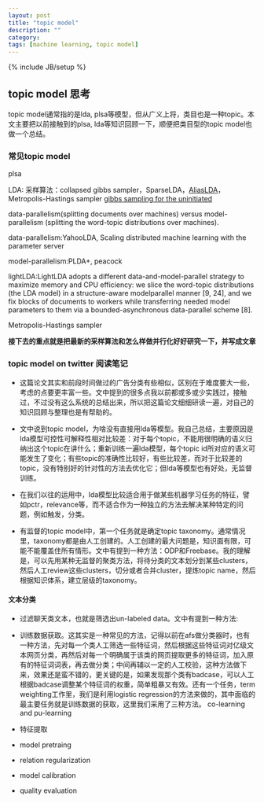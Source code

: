 ```yaml
---
layout: post
title: "topic model"
description: ""
category: 
tags: [machine learning, topic model]
---
```

{% include JB/setup %}

## topic model 思考
topic model通常指的是lda, plsa等模型，但从广义上将，类目也是一种topic。本文主要把以前接触到的plsa, lda等知识回顾一下，顺便把类目型的topic model也做一个总结。

### 常见topic model

plsa

LDA:
采样算法：collapsed gibbs sampler，SparseLDA，[AliasLDA](http://www.sravi.org/pubs/fastlda-kdd2014.pdf)，Metropolis-Hastings sampler
[gibbs sampling for the uninitiated](www.umiacs.umd.edu/~resnik/pubs/LAMP-TR-153.pdf)

data-parallelism(splitting documents over machines) versus model-parallelism (splitting the word-topic distributions over machines).

data-parallelism:YahooLDA, Scaling distributed machine learning with the parameter server
	
model-parallelism:PLDA+, peacock

lightLDA:LightLDA adopts a different data-and-model-parallel strategy to maximize memory and CPU efficiency: we slice the word-topic distributions (the LDA model) in a structure-aware modelparallel manner [9, 24], and we fix blocks of documents to workers while transferring needed model parameters to them via a bounded-asynchronous data-parallel scheme [8]. 

Metropolis-Hastings sampler

**接下去的重点就是把最新的采样算法和怎么样做并行化好好研究一下，并写成文章**

### topic model on twitter 阅读笔记
- 这篇论文其实和前段时间做过的广告分类有些相似，区别在于难度要大一些，考虑的点要更丰富一些。文中提到的很多点我以前都或多或少实践过，接触过，不过没有这么系统的总结出来，所以把这篇论文细细研读一遍，对自己的知识回顾与整理也是有帮助的。

- 文中说到topic model，为啥没有直接用lda等模型。我自己总结，主要原因是lda模型可控性可解释性相对比较差：对于每个topic，不能用很明确的语义归纳出这个topic在讲什么；重新训练一遍lda模型，每个topic id所对应的语义可能发生了变化；有些topic的准确性比较好，有些比较差，而对于比较差的topic，没有特别好的针对性的方法去优化它；但lda等模型也有好处，无监督训练。

- 在我们以往的运用中，lda模型比较适合用于做某些机器学习任务的特征，譬如pctr，relevance等，而不适合作为一种独立的方法去解决某种特定的问题，例如触发，分类。

- 有监督的topic model中，第一个任务就是确定topic taxonomy。通常情况里，taxonomy都是由人工创建的。人工创建的最大问题是，知识面有限，可能不能覆盖住所有情形。文中有提到一种方法：ODP和Freebase。我的理解是，可以先用某种无监督的聚类方法，将待分类的文本划分到某些clusters，然后人工review这些clusters，切分或者合并cluster，提炼topic name，然后根据知识体系，建立层级的taxonomy。

#### 文本分类
- 过滤聊天类文本，也就是筛选出un-labeled data。文中有提到一种方法:

- 训练数据获取。这其实是一种常见的方法，记得以前在afs做分类器时，也有一种方法，先对每一个类人工筛选一些特征词，然后根据这些特征词对亿级文本网页分类，再然后对每一个明确属于该类的网页提取更多的特征词，加入原有的特征词词表，再去做分类；中间再辅以一定的人工校验，这种方法做下来，效果还是蛮不错的，更关键的是，如果发现那个类有badcase，可以人工根据badcase调整某个特征词的权重，简单粗暴又有效。还有一个任务，term weighting工作里，我们是利用logistic regression的方法来做的，其中面临的最主要任务就是训练数据的获取，这里我们采用了三种方法。
co-learning and pu-learning

- 特征提取

- model pretraing
- relation regularization
- model calibration
- quality evaluation

